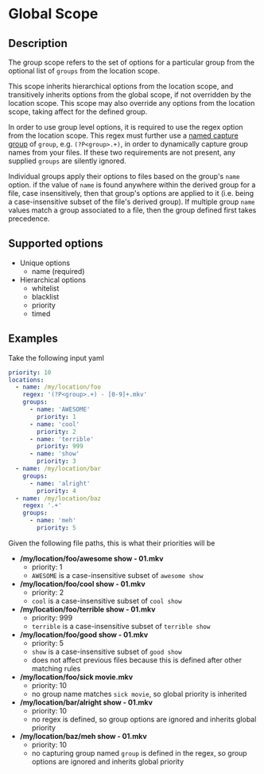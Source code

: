 # Global Scope

## Description

The group scope refers to the set of options for a particular group from the
optional list of `groups` from the location scope.

This scope inherits hierarchical options from the location scope, and transitively
inherits options from the global scope, if not overridden by the location scope.
This scope may also override any options from the location scope, taking affect for
the defined group.

In order to use group level options, it is required to use the regex option from the location
scope. This regex must further use a [named capture group](https://docs.python.org/3/howto/regex.html#non-capturing-and-named-groups) of `group`,
e.g. `(?P<group>.+)`, in order to dynamically capture group names from your files. If
these two requirements are not present, any supplied `groups` are silently ignored.

Individual groups apply their options to files based on the group's `name` option.
if the value of `name` is found anywhere within the derived group for a file, case insensitively,
then that group's options are applied to it (i.e. being a case-insensitive
subset of the file's derived group). If multiple group `name` values match a group
associated to a file, then the group defined first takes precedence.

## Supported options

* Unique options
    * name (required)
* Hierarchical options
    * whitelist
    * blacklist
    * priority
    * timed

## Examples

Take the following input yaml
```yaml
priority: 10
locations:
  - name: /my/location/foo
    regex: '(?P<group>.+) - [0-9]+.mkv'
    groups:
      - name: 'AWESOME'
        priority: 1
      - name: 'cool'
        priority: 2
      - name: 'terrible'
        priority: 999
      - name: 'show'
        priority: 3
  - name: /my/location/bar
    groups:
      - name: 'alright'
        priority: 4
  - name: /my/location/baz
    regex: '.+'
    groups:
      - name: 'meh'
        priority: 5
```

Given the following file paths, this is what their priorities will be

* **/my/location/foo/awesome show - 01.mkv**
    * priority: 1
    * `AWESOME` is a case-insensitive subset of `awesome show`
* **/my/location/foo/cool show - 01.mkv**
    * priority: 2
    * `cool` is a case-insensitive subset of `cool show`
* **/my/location/foo/terrible show - 01.mkv**
    * priority: 999
    * `terrible` is a case-insensitive subset of `terrible show`
* **/my/location/foo/good show - 01.mkv**
    * priority: 5
    * `show` is a case-insensitive subset of `good show`
    * does not affect previous files because this is defined after other matching rules
* **/my/location/foo/sick movie.mkv**
    * priority: 10
    * no group name matches `sick movie`, so global priority is inherited
* **/my/location/bar/alright show - 01.mkv**
    * priority: 10
    * no regex is defined, so group options are ignored and inherits global priority
* **/my/location/baz/meh show - 01.mkv**
    * priority: 10
    * no capturing group named `group` is defined in the regex, so group options
are ignored and inherits global priority
